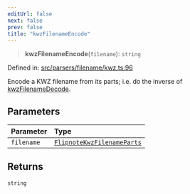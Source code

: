 ```yaml
---
editUrl: false
next: false
prev: false
title: "kwzFilenameEncode"
---
```


> **kwzFilenameEncode**(`filename`): `string`

Defined in: [src/parsers/filename/kwz.ts:96](https://github.com/jaames/flipnote.js/blob/8ec10f089e866d1297261b52ab6750bd899577ce/src/parsers/filename/kwz.ts#L96)

Encode a KWZ filename from its parts; i.e. do the inverse of [kwzFilenameDecode](../../../../../../../../api/namespaces/filename/functions/kwzfilenamedecode).

## Parameters

| Parameter | Type |
| :------ | :------ |
| `filename` | [`FlipnoteKwzFilenameParts`](/api/namespaces/filename/interfaces/flipnotekwzfilenameparts/) |

## Returns

`string`
